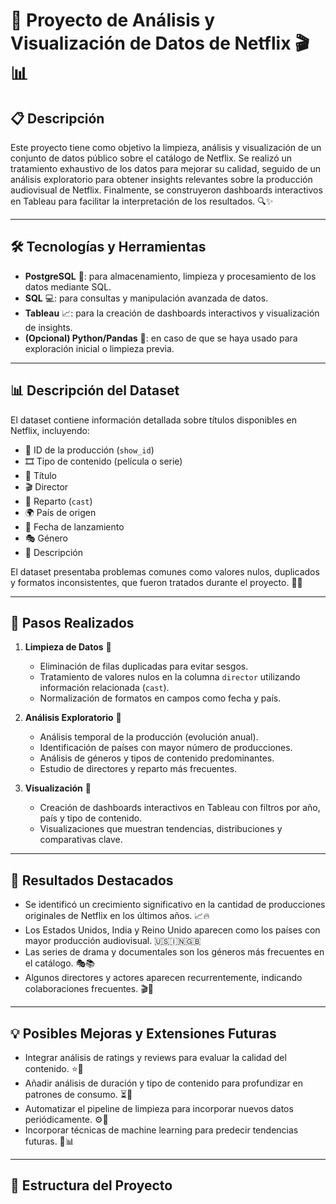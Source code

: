 # 🚀 Proyecto de Análisis y Visualización de Datos de Netflix 🎬📊

## 📋 Descripción

Este proyecto tiene como objetivo la limpieza, análisis y visualización de un conjunto de datos público sobre el catálogo de Netflix. Se realizó un tratamiento exhaustivo de los datos para mejorar su calidad, seguido de un análisis exploratorio para obtener insights relevantes sobre la producción audiovisual de Netflix. Finalmente, se construyeron dashboards interactivos en Tableau para facilitar la interpretación de los resultados. 🔍✨

---

## 🛠️ Tecnologías y Herramientas

- **PostgreSQL** 🐘: para almacenamiento, limpieza y procesamiento de los datos mediante SQL.  
- **SQL** 💻: para consultas y manipulación avanzada de datos.  
- **Tableau** 📈: para la creación de dashboards interactivos y visualización de insights.  
- **(Opcional) Python/Pandas** 🐍: en caso de que se haya usado para exploración inicial o limpieza previa.

---

## 📊 Descripción del Dataset

El dataset contiene información detallada sobre títulos disponibles en Netflix, incluyendo:

- 🎥 ID de la producción (`show_id`)  
- 🎞️ Tipo de contenido (película o serie)  
- 📛 Título  
- 🎬 Director  
- 👥 Reparto (`cast`)  
- 🌍 País de origen  
- 📅 Fecha de lanzamiento  
- 🎭 Género  
- 📝 Descripción  

El dataset presentaba problemas comunes como valores nulos, duplicados y formatos inconsistentes, que fueron tratados durante el proyecto. 🧹✨

---

## 🚀 Pasos Realizados

1. **Limpieza de Datos** 🧼  
   - Eliminación de filas duplicadas para evitar sesgos.  
   - Tratamiento de valores nulos en la columna `director` utilizando información relacionada (`cast`).  
   - Normalización de formatos en campos como fecha y país.

2. **Análisis Exploratorio** 🔎  
   - Análisis temporal de la producción (evolución anual).  
   - Identificación de países con mayor número de producciones.  
   - Análisis de géneros y tipos de contenido predominantes.  
   - Estudio de directores y reparto más frecuentes.

3. **Visualización** 🎨  
   - Creación de dashboards interactivos en Tableau con filtros por año, país y tipo de contenido.  
   - Visualizaciones que muestran tendencias, distribuciones y comparativas clave.

---

## 🌟 Resultados Destacados

- Se identificó un crecimiento significativo en la cantidad de producciones originales de Netflix en los últimos años. 📈🔥  
- Los Estados Unidos, India y Reino Unido aparecen como los países con mayor producción audiovisual. 🇺🇸🇮🇳🇬🇧  
- Las series de drama y documentales son los géneros más frecuentes en el catálogo. 🎭📚  
- Algunos directores y actores aparecen recurrentemente, indicando colaboraciones frecuentes. 🎬🤝

---

## 💡 Posibles Mejoras y Extensiones Futuras

- Integrar análisis de ratings y reviews para evaluar la calidad del contenido. ⭐📝  
- Añadir análisis de duración y tipo de contenido para profundizar en patrones de consumo. ⏳🎥  
- Automatizar el pipeline de limpieza para incorporar nuevos datos periódicamente. ⚙️🔄  
- Incorporar técnicas de machine learning para predecir tendencias futuras. 🤖📊

---

## 📁 Estructura del Proyecto



